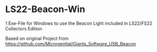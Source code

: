 # LS22-Beacon-Win
1 Exe-File for Windows to use the Beacon Light included in LS22/FS22 Collectors Edition

Based on original Project from 
https://github.com/Microgenital/Giants_Software_USB_Beacon
